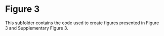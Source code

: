 # Figure 3
This subfolder contains the code used to create figures presented in Figure 3 and Supplementary Figure 3.
